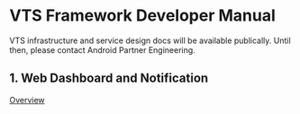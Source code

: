 # VTS Framework Developer Manual

VTS infrastructure and service design docs will be available publically.
Until then, please contact Android Partner Engineering.

## 1. Web Dashboard and Notification

[Overview](web/vts_dashboard.md)